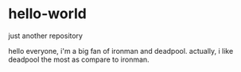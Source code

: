 # hello-world

just another repository

hello everyone, i'm a big fan of ironman and deadpool.
actually, i like deadpool the most as compare to ironman.
